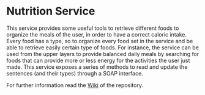 # Nutrition Service

This service provides some useful tools to retrieve different foods to organize the meals of the user, in order to have a correct caloric intake. Every food has a type, so to organize every food set in the service and be able to retrieve easily certain type of foods. For instance, the service can be used from the upper layers to provide balanced daily meals by searching for foods that can provide more or less energy for the activities the user just made. This service exposes a series of methods to read and update the sentences (and their types) through a SOAP interface.

For further information read the [Wiki](https://github.com/MyHealthyLife/service04-NutritionService/wiki "") of the repository.